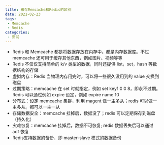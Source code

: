 ```yaml
---
title: 缓存Memcache和Redis的区别
date: 2021-02-23
tags:
 - Memcache
 - Redis
categories:
 - 面试
---
```


- Redis 和 Memcache 都是将数据存放在内存中，都是内存数据库。不过 memcache 还可用于缓存其他东西，例如图片、视频等等
- Redis 不仅仅支持简单的 k/v 类型的数据，同时还提供 list，set，hash 等数据结构的存储
- 虚拟内存：Redis 当物理内存用完时，可以将一些很久没用到的 value 交换到磁盘
- 过期策略：memcache 在 set 时就指定，例如 set key1 0 0 8，即永不过期。Redis 可以通过例如 expire 设定，例如 expire name 10
- 分布式：设定 memcache 集群，利用 magent 做一主多从；redis 可以做一主多从。都可以一主一从
- 存储数据安全：memcache 挂掉后，数据没了；redis 可以定期保存到磁盘（持久化）
- 灾难恢复：memcache 挂掉后，数据不可恢复; redis 数据丢失后可以通过 aof 恢复
- Redis支持数据的备份，即 master-slave 模式的数据备份